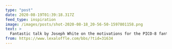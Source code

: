 ```yaml
---
type: "post"
date: 2020-08-19T01:39:18.317Z
feed_type: inspiration
image: /images/posts/shot-2020-08-18_20-56-50-1597801158.png
text: >
  Fantastic talk by Joseph White on the motivations for the PICO-8 fantasy console. I love the attention to how the process of designing and coding should feel (cozy, inviting).
from: https://www.lexaloffle.com/bbs/?tid=31634
---
```

